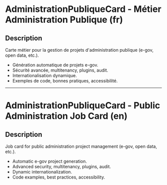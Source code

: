 # AdministrationPubliqueCard - Métier Administration Publique (fr)

## Description
Carte métier pour la gestion de projets d'administration publique (e-gov, open data, etc.).

- Génération automatique de projets e-gov.
- Sécurité avancée, multitenancy, plugins, audit.
- Internationalisation dynamique.
- Exemples de code, bonnes pratiques, accessibilité.

---

# AdministrationPubliqueCard - Public Administration Job Card (en)

## Description
Job card for public administration project management (e-gov, open data, etc.).

- Automatic e-gov project generation.
- Advanced security, multitenancy, plugins, audit.
- Dynamic internationalization.
- Code examples, best practices, accessibility.
